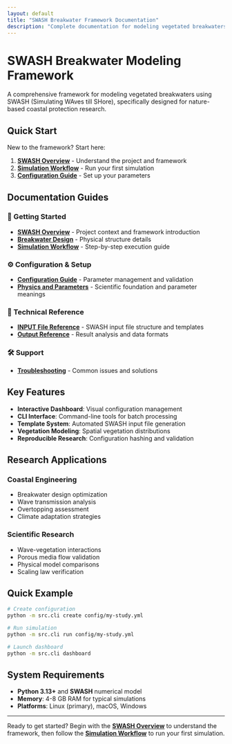 ```yaml
---
layout: default
title: "SWASH Breakwater Framework Documentation"
description: "Complete documentation for modeling vegetated breakwaters using SWASH"
---
```


# SWASH Breakwater Modeling Framework

A comprehensive framework for modeling vegetated breakwaters using SWASH (Simulating WAves till SHore), specifically designed for nature-based coastal protection research.

## Quick Start

New to the framework? Start here:

1. **[SWASH Overview](swash-overview)** - Understand the project and framework
2. **[Simulation Workflow](simulation-workflow)** - Run your first simulation
3. **[Configuration Guide](configuration-guide)** - Set up your parameters

## Documentation Guides

### 🚀 Getting Started
- **[SWASH Overview](swash-overview)** - Project context and framework introduction
- **[Breakwater Design](breakwater-design)** - Physical structure details
- **[Simulation Workflow](simulation-workflow)** - Step-by-step execution guide

### ⚙️ Configuration & Setup
- **[Configuration Guide](configuration-guide)** - Parameter management and validation
- **[Physics and Parameters](physics-and-parameters)** - Scientific foundation and parameter meanings

### 🔧 Technical Reference
- **[INPUT File Reference](input-file-reference)** - SWASH input file structure and templates
- **[Output Reference](output-reference)** - Result analysis and data formats

### 🛠️ Support
- **[Troubleshooting](troubleshooting)** - Common issues and solutions

## Key Features

- **Interactive Dashboard**: Visual configuration management
- **CLI Interface**: Command-line tools for batch processing
- **Template System**: Automated SWASH input file generation
- **Vegetation Modeling**: Spatial vegetation distributions
- **Reproducible Research**: Configuration hashing and validation

## Research Applications

### Coastal Engineering
- Breakwater design optimization
- Wave transmission analysis
- Overtopping assessment
- Climate adaptation strategies

### Scientific Research
- Wave-vegetation interactions
- Porous media flow validation
- Physical model comparisons
- Scaling law verification

## Quick Example

```bash
# Create configuration
python -m src.cli create config/my-study.yml

# Run simulation
python -m src.cli run config/my-study.yml

# Launch dashboard
python -m src.cli dashboard
```

## System Requirements

- **Python 3.13+** and **SWASH** numerical model
- **Memory**: 4-8 GB RAM for typical simulations
- **Platforms**: Linux (primary), macOS, Windows

---

Ready to get started? Begin with the **[SWASH Overview](swash-overview)** to understand the framework, then follow the **[Simulation Workflow](simulation-workflow)** to run your first simulation.